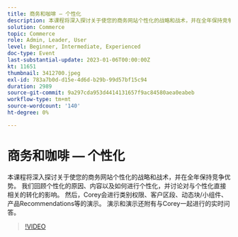 ```yaml
---
title: 商务和咖啡 — 个性化
description: 本课程将深入探讨关于使您的商务网站个性化的战略和战术，并在全年保持竞争优势。 我们回顾个性化的原因、内容以及如何进行个性化，并讨论对与个性化直接相关的转化的影响。 然后，Corey会进行类别权限、客户区段、动态块/小组件、产品Recommendations等的演示。 演示和演示还附有与Corey一起进行的实时问答。
solution: Commerce
topic: Commerce
role: Admin, Leader, User
level: Beginner, Intermediate, Experienced
doc-type: Event
last-substantial-update: 2023-01-06T00:00:00Z
kt: 11651
thumbnail: 3412700.jpeg
exl-id: 783a7b0d-d15e-4d6d-b29b-99d57bf15c94
duration: 2989
source-git-commit: 9a297cda953d4414131657f9ac84580aea0eabeb
workflow-type: tm+mt
source-wordcount: '140'
ht-degree: 0%

---
```


# 商务和咖啡 — 个性化

本课程将深入探讨关于使您的商务网站个性化的战略和战术，并在全年保持竞争优势。 我们回顾个性化的原因、内容以及如何进行个性化，并讨论对与个性化直接相关的转化的影响。 然后，Corey会进行类别权限、客户区段、动态块/小组件、产品Recommendations等的演示。 演示和演示还附有与Corey一起进行的实时问答。

>[!VIDEO](https://video.tv.adobe.com/v/3412700/?quality=12&learn=on)
